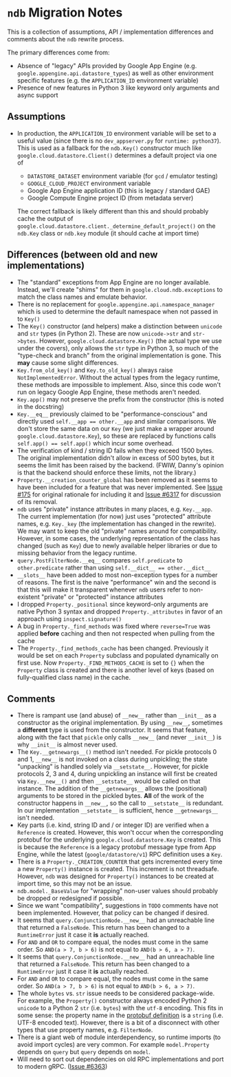 # `ndb` Migration Notes

This is a collection of assumptions, API / implementation differences
and comments about the `ndb` rewrite process.

The primary differences come from:

- Absence of "legacy" APIs provided by Google App Engine (e.g.
  `google.appengine.api.datastore_types`) as well as other environment
  specific features (e.g. the `APPLICATION_ID` environment variable)
- Presence of new features in Python 3 like keyword only arguments and
  async support

## Assumptions

- In production, the `APPLICATION_ID` environment variable will be set to
  a useful value (since there is no `dev_appserver.py` for
  `runtime: python37`). This is used as a fallback for the `ndb.Key()`
  constructor much like `google.cloud.datastore.Client()` determines a default
  project via one of

  - `DATASTORE_DATASET` environment variable (for `gcd` / emulator testing)
  - `GOOGLE_CLOUD_PROJECT` environment variable
  - Google App Engine application ID (this is legacy / standard GAE)
  - Google Compute Engine project ID (from metadata server)

  The correct fallback is likely different than this and should probably cache
  the output of `google.cloud.datastore.client._determine_default_project()`
  on the `ndb.Key` class or `ndb.key` module (it should cache at import time)

## Differences (between old and new implementations)

- The "standard" exceptions from App Engine are no longer available. Instead,
  we'll create "shims" for them in `google.cloud.ndb.exceptions` to match the
  class names and emulate behavior.
- There is no replacement for `google.appengine.api.namespace_manager` which is
  used to determine the default namespace when not passed in to `Key()`
- The `Key()` constructor (and helpers) make a distinction between `unicode`
  and `str` types (in Python 2). These are now `unicode->str` and `str->bytes`.
  However, `google.cloud.datastore.Key()` (the actual type we use under the
  covers), only allows the `str` type in Python 3, so much of the "type-check
  and branch" from the original implementation is gone. This **may** cause
  some slight differences.
- `Key.from_old_key()` and `Key.to_old_key()` always raise
  `NotImplementedError`. Without the actual types from the legacy runtime,
  these methods are impossible to implement. Also, since this code won't
  run on legacy Google App Engine, these methods aren't needed.
- `Key.app()` may not preserve the prefix from the constructor (this is noted
  in the docstring)
- `Key.__eq__` previously claimed to be "performance-conscious" and directly
  used `self.__app == other.__app` and similar comparisons. We don't store the
  same data on our `Key` (we just make a wrapper around
  `google.cloud.datastore.Key`), so these are replaced by functions calls
  `self.app() == self.app()` which incur some overhead.
- The verification of kind / string ID fails when they exceed 1500 bytes. The
  original implementation didn't allow in excess of 500 bytes, but it seems
  the limit has been raised by the backend. (FWIW, Danny's opinion is that
  the backend should enforce these limits, not the library.)
- `Property.__creation_counter_global` has been removed as it seems to have
  been included for a feature that was never implemented. See 
  [Issue #175][1] for original rationale for including it and [Issue #6317][2]
  for discussion of its removal.
- `ndb` uses "private" instance attributes in many places, e.g. `Key.__app`.
  The current implementation (for now) just uses "protected" attribute names,
  e.g. `Key._key` (the implementation has changed in the rewrite). We may want
  to keep the old "private" names around for compatibility. However, in some
  cases, the underlying representation of the class has changed (such as `Key`)
  due to newly available helper libraries or due to missing behavior from
  the legacy runtime.
- `query.PostFilterNode.__eq__` compares `self.predicate` to `other.predicate`
  rather than using `self.__dict__ == other.__dict__`
- `__slots__` have been added to most non-exception types for a number of
  reasons. The first is the naive "performance" win and the second is that
  this will make it transparent whenever `ndb` users refer to non-existent
  "private" or "protected" instance attributes
- I dropped `Property._positional` since keyword-only arguments are native
  Python 3 syntax and dropped `Property._attributes`  in favor of an
  approach using `inspect.signature()`
- A bug in `Property._find_methods` was fixed where `reverse=True` was applied
  **before** caching and then not respected when pulling from the cache
- The `Property._find_methods_cache` has been changed. Previously it would be
  set on each `Property` subclass and populated dynamically on first use.
  Now `Property._FIND_METHODS_CACHE` is set to `{}` when the `Property` class
  is created and there is another level of keys (based on fully-qualified
  class name) in the cache.

## Comments

- There is rampant use (and abuse) of `__new__` rather than `__init__` as
  a constructor as the original implementation. By using `__new__`, sometimes
  a **different** type is used from the constructor. It seems that feature,
  along with the fact that `pickle` only calls `__new__` (and never `__init__`)
  is why `__init__` is almost never used.
- The `Key.__getnewargs__()` method isn't needed. For pickle protocols 0 and 1,
  `__new__` is not invoked on a class during unpickling; the state "unpacking"
  is handled solely via `__setstate__`. However, for pickle protocols 2, 3
  and 4, during unpickling an instance will first be created via
  `Key.__new__()` and then `__setstate__` would be called on that instance.
  The addition of the `__getnewargs__` allows the (positional) arguments to be
  stored in the pickled bytes. **All** of the work of the constructor happens
  in `__new__`, so the call to `__setstate__` is redundant. In our
  implementation `__setstate__` is sufficient, hence `__getnewargs__` isn't
  needed.
- Key parts (i.e. kind, string ID and / or integer ID) are verified when a
  `Reference` is created. However, this won't occur when the corresponding
  protobuf for the underlying `google.cloud.datastore.Key` is created. This
  is because the `Reference` is a legacy protobuf message type from App
  Engine, while the latest (`google/datastore/v1`) RPC definition uses a `Key`.
- There is a `Property._CREATION_COUNTER` that gets incremented every time
  a new `Property()` instance is created. This increment is not threadsafe.
  However, `ndb` was designed for `Property()` instances to be created at
  import time, so this may not be an issue.
- `ndb.model._BaseValue` for "wrapping" non-user values should probably
  be dropped or redesigned if possible.
- Since we want "compatibility", suggestions in `TODO` comments have not been
  implemented. However, that policy can be changed if desired.
- It seems that `query.ConjunctionNode.__new__` had an unreachable line
  that returned a `FalseNode`. This return has been changed to a
  `RuntimeError` just it case it **is** actually reached.
- For ``AND`` and ``OR`` to compare equal, the nodes must come in the
  same order. So ``AND(a > 7, b > 6)`` is not equal to ``AND(b > 6, a > 7)``.
- It seems that `query.ConjunctionNode.__new__` had an unreachable line
  that returned a `FalseNode`. This return has been changed to a
  `RuntimeError` just it case it **is** actually reached.
- For ``AND`` and ``OR`` to compare equal, the nodes must come in the
  same order. So ``AND(a > 7, b > 6)`` is not equal to ``AND(b > 6, a > 7)``.
- The whole `bytes` vs. `str` issue needs to be considered package-wide.
  For example, the `Property()` constructor always encoded Python 2 `unicode`
  to a Python 2 `str` (i.e. `bytes`) with the `utf-8` encoding. This fits
  in some sense: the property name in the [protobuf definition][3] is a
  `string` (i.e. UTF-8 encoded text). However, there is a bit of a disconnect
  with other types that use property names, e.g. `FilterNode`.
- There is a giant web of module interdependency, so runtime imports (to avoid
  import cycles) are very common. For example `model.Property` depends on
  `query` but `query` depends on `model`.
- Will need to sort out dependencies on old RPC implementations and port to
  modern gRPC. ([Issue #6363][4])

[1]: https://github.com/GoogleCloudPlatform/datastore-ndb-python/issues/175
[2]: https://github.com/googleapis/google-cloud-python/issues/6317
[3]: https://github.com/googleapis/googleapis/blob/3afba2fd062df0c89ecd62d97f912192b8e0e0ae/google/datastore/v1/entity.proto#L203
[4]: https://github.com/googleapis/google-cloud-python/issues/6363
